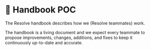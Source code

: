 # 📘 Handbook POC

The Resolve handbook describes how we (Resolve teammates) work.

The handbook is a living document and we expect every teammate to propose improvements, changes, additions, and fixes to keep it continuously up-to-date and accurate.
